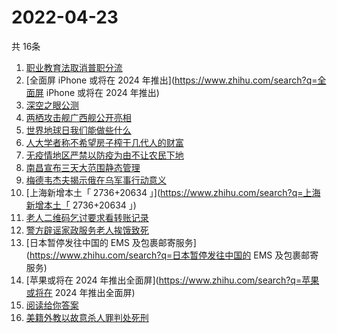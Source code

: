 # 2022-04-23
  共 16条

  <!-- BEGIN -->
  <!-- 最后更新时间:Sat Apr 23 2022 10:13:35 GMT+0000 (Coordinated Universal Time) -->
  1. [职业教育法取消普职分流](https://www.zhihu.com/search?q=职业教育法取消普职分流)
1. [全面屏 iPhone 或将在 2024 年推出](https://www.zhihu.com/search?q=全面屏 iPhone 或将在 2024 年推出)
1. [深空之眼公测](https://www.zhihu.com/search?q=深空之眼公测)
1. [两栖攻击舰广西舰公开亮相](https://www.zhihu.com/search?q=两栖攻击舰广西舰公开亮相)
1. [世界地球日我们能做些什么](https://www.zhihu.com/search?q=世界地球日我们能做些什么)
1. [人大学者称不希望房子榨干几代人的财富](https://www.zhihu.com/search?q=人大学者称不希望房子榨干几代人的财富)
1. [无疫情地区严禁以防疫为由不让农民下地](https://www.zhihu.com/search?q=无疫情地区严禁以防疫为由不让农民下地)
1. [南昌宣布三天大范围静态管理](https://www.zhihu.com/search?q=南昌宣布三天大范围静态管理)
1. [梅德韦杰夫揭示俄在乌军事行动意义](https://www.zhihu.com/search?q=梅德韦杰夫揭示俄在乌军事行动意义)
1. [上海新增本土「 2736+20634 」](https://www.zhihu.com/search?q=上海新增本土「 2736+20634 」)
1. [老人二维码乞讨要求看转账记录](https://www.zhihu.com/search?q=老人二维码乞讨要求看转账记录)
1. [警方辟谣家政服务老人挨饿致死](https://www.zhihu.com/search?q=警方辟谣家政服务老人挨饿致死)
1. [日本暂停发往中国的 EMS 及包裹邮寄服务](https://www.zhihu.com/search?q=日本暂停发往中国的 EMS 及包裹邮寄服务)
1. [苹果或将在 2024 年推出全面屏](https://www.zhihu.com/search?q=苹果或将在 2024 年推出全面屏)
1. [阅读给你答案](https://www.zhihu.com/search?q=阅读给你答案)
1. [美籍外教以故意杀人罪判处死刑](https://www.zhihu.com/search?q=美籍外教以故意杀人罪判处死刑)
  <!-- END -->
  